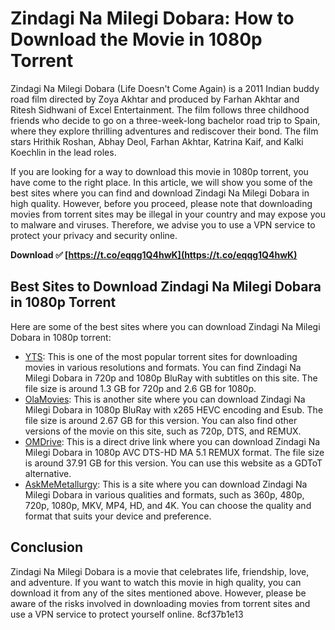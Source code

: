 # Zindagi Na Milegi Dobara: How to Download the Movie in 1080p Torrent
 
Zindagi Na Milegi Dobara (Life Doesn't Come Again) is a 2011 Indian buddy road film directed by Zoya Akhtar and produced by Farhan Akhtar and Ritesh Sidhwani of Excel Entertainment. The film follows three childhood friends who decide to go on a three-week-long bachelor road trip to Spain, where they explore thrilling adventures and rediscover their bond. The film stars Hrithik Roshan, Abhay Deol, Farhan Akhtar, Katrina Kaif, and Kalki Koechlin in the lead roles.
 
If you are looking for a way to download this movie in 1080p torrent, you have come to the right place. In this article, we will show you some of the best sites where you can find and download Zindagi Na Milegi Dobara in high quality. However, before you proceed, please note that downloading movies from torrent sites may be illegal in your country and may expose you to malware and viruses. Therefore, we advise you to use a VPN service to protect your privacy and security online.
 
**Download ✅ [https://t.co/eqqg1Q4hwK](https://t.co/eqqg1Q4hwK)**


 
## Best Sites to Download Zindagi Na Milegi Dobara in 1080p Torrent
 
Here are some of the best sites where you can download Zindagi Na Milegi Dobara in 1080p torrent:
 
- [YTS](https://yts.mx/movies/zindagi-na-milegi-dobara-2011): This is one of the most popular torrent sites for downloading movies in various resolutions and formats. You can find Zindagi Na Milegi Dobara in 720p and 1080p BluRay with subtitles on this site. The file size is around 1.3 GB for 720p and 2.6 GB for 1080p.
- [OlaMovies](https://olamovies.cloud/zindagi-na-milegi-dobara-2011-hindi-1080p-bluray-x265-hevc-10bit-esub/): This is another site where you can download Zindagi Na Milegi Dobara in 1080p BluRay with x265 HEVC encoding and Esub. The file size is around 2.67 GB for this version. You can also find other versions of the movie on this site, such as 720p, DTS, and REMUX.
- [OMDrive](https://drive.olamovies.cloud/dl?id=wVYmWzwSYDGSm37X2Odndz0CLp-XQKwT4rp2cOVnLAE): This is a direct drive link where you can download Zindagi Na Milegi Dobara in 1080p AVC DTS-HD MA 5.1 REMUX format. The file size is around 37.91 GB for this version. You can use this website as a GDToT alternative.
- [AskMeMetallurgy](https://askmemetallurgy.com/movie/zindagi-na-milegi-dobara-movie-direct-download-2011-480p-720p-1080p-mkv-mp4-hd-4k/): This is a site where you can download Zindagi Na Milegi Dobara in various qualities and formats, such as 360p, 480p, 720p, 1080p, MKV, MP4, HD, and 4K. You can choose the quality and format that suits your device and preference.

## Conclusion
 
Zindagi Na Milegi Dobara is a movie that celebrates life, friendship, love, and adventure. If you want to watch this movie in high quality, you can download it from any of the sites mentioned above. However, please be aware of the risks involved in downloading movies from torrent sites and use a VPN service to protect yourself online.
 8cf37b1e13
 
